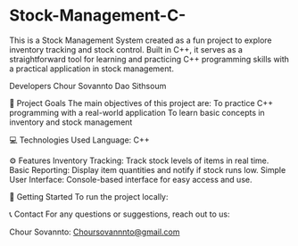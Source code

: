 # Stock-Management-C-

This is a Stock Management System created as a fun project to explore inventory tracking and stock control. Built in C++, it serves as a straightforward tool for learning and practicing C++ programming skills with a practical application in stock management.

Developers
Chour Sovannto
Dao Sithsoum

🎯 Project Goals
The main objectives of this project are:
To practice C++ programming with a real-world application
To learn basic concepts in inventory and stock management

💻 Technologies Used
Language: C++

⚙️ Features
Inventory Tracking: Track stock levels of items in real time.
Basic Reporting: Display item quantities and notify if stock runs low.
Simple User Interface: Console-based interface for easy access and use.

🚀 Getting Started
To run the project locally:

📞 Contact
For any questions or suggestions, reach out to us:

Chour Sovannto: Choursovannnto@gmail.com

